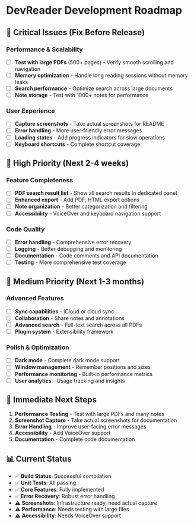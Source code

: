 # DevReader Development Roadmap

## 🚨 Critical Issues (Fix Before Release)

### Performance & Scalability
- [ ] **Test with large PDFs** (500+ pages) - Verify smooth scrolling and navigation
- [ ] **Memory optimization** - Handle long reading sessions without memory leaks
- [ ] **Search performance** - Optimize search across large documents
- [ ] **Note storage** - Test with 1000+ notes for performance

### User Experience
- [ ] **Capture screenshots** - Take actual screenshots for README
- [ ] **Error handling** - More user-friendly error messages
- [ ] **Loading states** - Add progress indicators for slow operations
- [ ] **Keyboard shortcuts** - Complete shortcut coverage

## 🔧 High Priority (Next 2-4 weeks)

### Feature Completeness
- [ ] **PDF search result list** - Show all search results in dedicated panel
- [ ] **Enhanced export** - Add PDF, HTML export options
- [ ] **Note organization** - Better categorization and filtering
- [ ] **Accessibility** - VoiceOver and keyboard navigation support

### Code Quality
- [ ] **Error handling** - Comprehensive error recovery
- [ ] **Logging** - Better debugging and monitoring
- [ ] **Documentation** - Code comments and API documentation
- [ ] **Testing** - More comprehensive test coverage

## 📱 Medium Priority (Next 1-3 months)

### Advanced Features
- [ ] **Sync capabilities** - iCloud or cloud sync
- [ ] **Collaboration** - Share notes and annotations
- [ ] **Advanced search** - Full-text search across all PDFs
- [ ] **Plugin system** - Extensibility framework

### Polish & Optimization
- [ ] **Dark mode** - Complete dark mode support
- [ ] **Window management** - Remember positions and sizes
- [ ] **Performance monitoring** - Built-in performance metrics
- [ ] **User analytics** - Usage tracking and insights

## 🎯 Immediate Next Steps

1. **Performance Testing** - Test with large PDFs and many notes
2. **Screenshot Capture** - Take actual screenshots for documentation
3. **Error Handling** - Improve user-facing error messages
4. **Accessibility** - Add VoiceOver support
5. **Documentation** - Complete code documentation

## 📊 Current Status

- ✅ **Build Status**: Successful compilation
- ✅ **Unit Tests**: All passing
- ✅ **Core Features**: Fully implemented
- ✅ **Error Recovery**: Robust error handling
- ⚠️ **Screenshots**: Infrastructure ready, need actual capture
- ⚠️ **Performance**: Needs testing with large files
- ⚠️ **Accessibility**: Needs VoiceOver support
